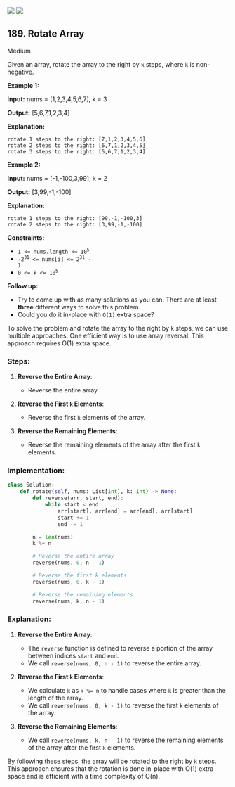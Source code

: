 [![](https://img.shields.io/github/stars/LeetCode-in-Python/LeetCode-in-Python?label=Stars&style=flat-square)](https://github.com/LeetCode-in-Python/LeetCode-in-Python)
[![](https://img.shields.io/github/forks/LeetCode-in-Python/LeetCode-in-Python?label=Fork%20me%20on%20GitHub%20&style=flat-square)](https://github.com/LeetCode-in-Python/LeetCode-in-Python/fork)

## 189\. Rotate Array

Medium

Given an array, rotate the array to the right by `k` steps, where `k` is non-negative.

**Example 1:**

**Input:** nums = [1,2,3,4,5,6,7], k = 3

**Output:** [5,6,7,1,2,3,4]

**Explanation:**

    rotate 1 steps to the right: [7,1,2,3,4,5,6]
    rotate 2 steps to the right: [6,7,1,2,3,4,5]
    rotate 3 steps to the right: [5,6,7,1,2,3,4] 

**Example 2:**

**Input:** nums = [-1,-100,3,99], k = 2

**Output:** [3,99,-1,-100]

**Explanation:**

    rotate 1 steps to the right: [99,-1,-100,3]
    rotate 2 steps to the right: [3,99,-1,-100] 

**Constraints:**

*   <code>1 <= nums.length <= 10<sup>5</sup></code>
*   <code>-2<sup>31</sup> <= nums[i] <= 2<sup>31</sup> - 1</code>
*   <code>0 <= k <= 10<sup>5</sup></code>

**Follow up:**

*   Try to come up with as many solutions as you can. There are at least **three** different ways to solve this problem.
*   Could you do it in-place with `O(1)` extra space?

To solve the problem and rotate the array to the right by `k` steps, we can use multiple approaches. One efficient way is to use array reversal. This approach requires O(1) extra space.

### Steps:

1. **Reverse the Entire Array**:
   - Reverse the entire array.

2. **Reverse the First `k` Elements**:
   - Reverse the first `k` elements of the array.

3. **Reverse the Remaining Elements**:
   - Reverse the remaining elements of the array after the first `k` elements.

### Implementation:

```python
class Solution:
    def rotate(self, nums: List[int], k: int) -> None:
        def reverse(arr, start, end):
            while start < end:
                arr[start], arr[end] = arr[end], arr[start]
                start += 1
                end -= 1

        n = len(nums)
        k %= n

        # Reverse the entire array
        reverse(nums, 0, n - 1)

        # Reverse the first k elements
        reverse(nums, 0, k - 1)

        # Reverse the remaining elements
        reverse(nums, k, n - 1)
```

### Explanation:

1. **Reverse the Entire Array**:
   - The `reverse` function is defined to reverse a portion of the array between indices `start` and `end`.
   - We call `reverse(nums, 0, n - 1)` to reverse the entire array.

2. **Reverse the First `k` Elements**:
   - We calculate `k` as `k %= n` to handle cases where `k` is greater than the length of the array.
   - We call `reverse(nums, 0, k - 1)` to reverse the first `k` elements of the array.

3. **Reverse the Remaining Elements**:
   - We call `reverse(nums, k, n - 1)` to reverse the remaining elements of the array after the first `k` elements.

By following these steps, the array will be rotated to the right by `k` steps. This approach ensures that the rotation is done in-place with O(1) extra space and is efficient with a time complexity of O(n).